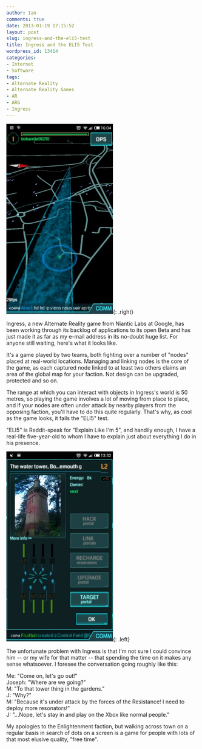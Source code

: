 ```yaml
---
author: Ian
comments: true
date: 2013-01-19 17:15:52
layout: post
slug: ingress-and-the-eli5-test
title: Ingress and the ELI5 Test
wordpress_id: 13414
categories:
- Internet
- Software
tags:
- Alternate Reality
- Alternate Reality Games
- AR
- ARG
- Ingress
---
```


![](/blog/2013/01/wpid-Screenshot_2013-01-19-16-04-52-281x500.png){: .right}

Ingress, a new Alternate Reality game from Niantic Labs at Google, has been working through its backlog of applications to its open Beta and has just made it as far as my e-mail address in its no-doubt huge list. For anyone still waiting, here's what it looks like.

It's a game played by two teams, both fighting over a number of "nodes" placed at real-world locations. Managing and linking nodes is the core of the game, as each captured node linked to at least two others claims an area of the global map for your faction. Not design can be upgraded, protected and so on. 

The range at which you can interact with objects in Ingress's world is 50 metres, so playing the game involves a lot of moving from place to place, and if your nodes are often under attack by nearby players from the opposing faction, you'll have to do this quite regularly. That's why, as cool as the game looks, it fails the "ELI5" test.

"ELI5" is Reddit-speak for "Explain Like I'm 5", and handily enough, I have a real-life five-year-old to whom I have to explain just about everything I do in his presence.

![](/blog/2013/01/wpid-Screenshot_2013-01-19-13-32-51-281x500.png){: .left}

The unfortunate problem with Ingress is that I'm not sure I could convince him -- or my wife for that matter -- that spending the time on it makes any sense whatsoever. I foresee the conversation going roughly like this:

Me: "Come on, let's go out!"<br/>
Joseph: "Where are we going?" <br/>
M: "To that tower thing in the gardens."<br/>
J: "Why?"<br/>
M: "Because it's under attack by the forces of the Resistance! I need to deploy more resonators!"<br/>
J: "...Nope, let's stay in and play on the Xbox like normal people." 

My apologies to the Enlightenment faction, but walking across town on a regular basis in search of dots on a screen is a game for people with lots of that most elusive quality, "free time". 


